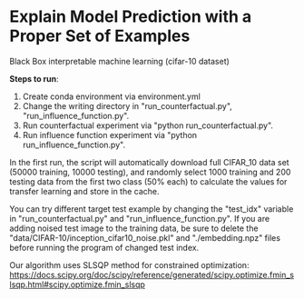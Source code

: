 # Explain Model Prediction with a Proper Set of Examples
Black Box interpretable machine learning (cifar-10 dataset)

**Steps to run**:

1. Create conda environment via environment.yml
2. Change the writing directory in "run_counterfactual.py", "run_influence_function.py".
3. Run counterfactual experiment via "python run_counterfactual.py".
4. Run influence function experiment via "python run_influence_function.py".

In the first run, the script will automatically download full CIFAR_10 data set (50000 training, 10000 testing), and randomly select 1000 training and 200 testing data from the first two class (50% each) to calculate the values for transfer learning and store in the cache.

You can try different target test example by changing the "test_idx" variable in "run_counterfactual.py" and "run_influence_function.py". If you are adding noised test image to the training data, be sure to delete the "data/CIFAR-10/inception_cifar10_noise.pkl" and "./embedding.npz" files before running the program of changed test index.

Our algorithm uses SLSQP method for constrained optimization:
https://docs.scipy.org/doc/scipy/reference/generated/scipy.optimize.fmin_slsqp.html#scipy.optimize.fmin_slsqp

